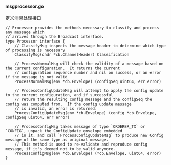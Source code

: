 #### msgprocessor.go

定义消息处理接口

    // Processor provides the methods necessary to classify and process any message which
    // arrives through the Broadcast interface.
    type Processor interface {
    	// ClassifyMsg inspects the message header to determine which type of processing is necessary
    	ClassifyMsg(chdr *cb.ChannelHeader) Classification

    	// ProcessNormalMsg will check the validity of a message based on the current configuration.  It returns the current
    	// configuration sequence number and nil on success, or an error if the message is not valid
    	ProcessNormalMsg(env *cb.Envelope) (configSeq uint64, err error)

    	// ProcessConfigUpdateMsg will attempt to apply the config update to the current configuration, and if successful
    	// return the resulting config message and the configSeq the config was computed from.  If the config update message
    	// is invalid, an error is returned.
    	ProcessConfigUpdateMsg(env *cb.Envelope) (config *cb.Envelope, configSeq uint64, err error)

    	// ProcessConfigMsg takes message of type `ORDERER_TX` or `CONFIG`, unpack the ConfigUpdate envelope embedded
    	// in it, and call `ProcessConfigUpdateMsg` to produce new Config message of the same type as original message.
    	// This method is used to re-validate and reproduce config message, if it's deemed not to be valid anymore.
    	ProcessConfigMsg(env *cb.Envelope) (*cb.Envelope, uint64, error)
    }



